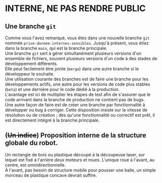 # INTERNE, NE PAS RENDRE PUBLIC

## Une branche `git`

Comme vous l'avez remarqué, vous êtes dans une nouvelle branche `git` nommée `prive-donnee-internes-sensibles`. Jusqu'à présent, vous étiez dans la branche `main`, qui est la branche principale.  
Une branche `git` sert à gérer simultanément plusieurs versions d'un ensemble de fichiers, souvent plusieurs versions d'un code à des stades de développement différents.  
Elle peut facilement être jointe (`merge`) dans une autre branche si le développeur le souhaite.  
Une utilisation courante des branches est de faire une branche pour les développements actifs, une autre pour les versions de code plus stables (`beta`) et une dernière pour le code dédié à la production.  
L'avantage est ici de multiplier les étapes de test afin de s'assurer que le code arrivant dans la branche de production ne contient pas de bugs.  
Une autre façon de faire est de créer une branche par fonctionnalité à développer ou bug à corriger. Cette disposition insiste sur la vitesse de résolution ou de création ; dès qu'une fonctionnalité ou correctif est prêt, il est directement intégré à la branche principale.

## (~~Un indice~~) Proposition interne de la structure globale du robot.

Un rectangle de bois ou plastique découpé à la découpeuse laser, sur lequel est fixé à l'arrière *deux* moteurs et roues. L'unique roue à l'avant, au centre, est omnidirectionnelle.  
À l'avant, pas besoin de structure mobile pour pousser une balle, un simple morceau de plastique concave devrait suffire.
